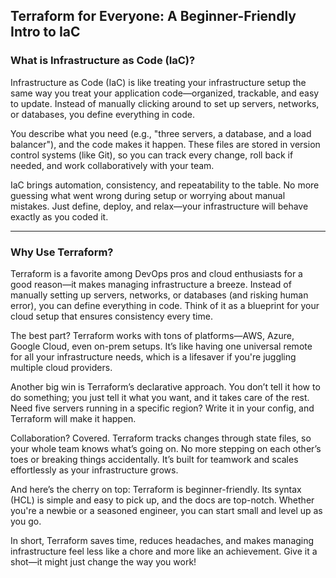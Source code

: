 ## Terraform for Everyone: A Beginner-Friendly Intro to IaC

### What is Infrastructure as Code (IaC)?

Infrastructure as Code (IaC) is like treating your infrastructure setup the same way you treat your application code—organized, trackable, and easy to update. Instead of manually clicking around to set up servers, networks, or databases, you define everything in code.

You describe what you need (e.g., "three servers, a database, and a load balancer"), and the code makes it happen. These files are stored in version control systems (like Git), so you can track every change, roll back if needed, and work collaboratively with your team.

IaC brings automation, consistency, and repeatability to the table. No more guessing what went wrong during setup or worrying about manual mistakes. Just define, deploy, and relax—your infrastructure will behave exactly as you coded it.

---

### Why Use Terraform?

Terraform is a favorite among DevOps pros and cloud enthusiasts for a good reason—it makes managing infrastructure a breeze. Instead of manually setting up servers, networks, or databases (and risking human error), you can define everything in code. Think of it as a blueprint for your cloud setup that ensures consistency every time.

The best part? Terraform works with tons of platforms—AWS, Azure, Google Cloud, even on-prem setups. It’s like having one universal remote for all your infrastructure needs, which is a lifesaver if you're juggling multiple cloud providers.

Another big win is Terraform’s declarative approach. You don’t tell it how to do something; you just tell it what you want, and it takes care of the rest. Need five servers running in a specific region? Write it in your config, and Terraform will make it happen.

Collaboration? Covered. Terraform tracks changes through state files, so your whole team knows what’s going on. No more stepping on each other’s toes or breaking things accidentally. It’s built for teamwork and scales effortlessly as your infrastructure grows.

And here’s the cherry on top: Terraform is beginner-friendly. Its syntax (HCL) is simple and easy to pick up, and the docs are top-notch. Whether you're a newbie or a seasoned engineer, you can start small and level up as you go.

In short, Terraform saves time, reduces headaches, and makes managing infrastructure feel less like a chore and more like an achievement. Give it a shot—it might just change the way you work!
